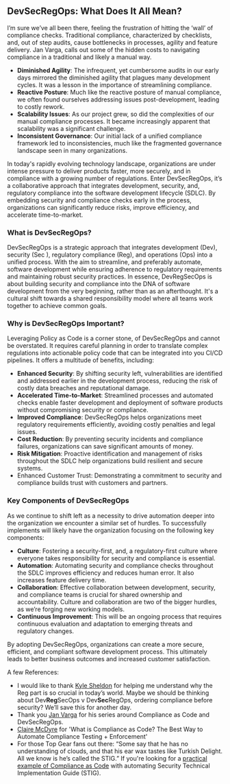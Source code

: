 ## DevSecRegOps:  What Does It All Mean?
I’m sure we’ve all been there, feeling the frustration of hitting the ‘wall’ of compliance checks.  Traditional compliance, characterized by checklists, and, out of step audits, cause bottlenecks in processes, agility and feature delivery.  Jan Varga, calls out some of the hidden costs to navigating compliance in a traditional and likely a manual way.
- **Diminished Agility**: The infrequent, yet cumbersome audits in our early days mirrored the diminished agility that plagues many development cycles. It was a lesson in the importance of streamlining compliance.
- **Reactive Posture**: Much like the reactive posture of manual compliance, we often found ourselves addressing issues post-development, leading to costly rework.
- **Scalability Issues**: As our project grew, so did the complexities of our manual compliance processes. It became increasingly apparent that scalability was a significant challenge.
- **Inconsistent Governance**: Our initial lack of a unified compliance framework led to inconsistencies, much like the fragmented governance landscape seen in many organizations.

In today's rapidly evolving technology landscape, organizations are under intense pressure to deliver products faster, more securely, and in compliance with a growing number of regulations. Enter DevSecRegOps, it’s a collaborative approach that integrates development, security, and, regulatory compliance into the software development lifecycle (SDLC). By embedding security and compliance checks early in the process, organizations can significantly reduce risks, improve efficiency, and accelerate time-to-market.

### What is DevSecRegOps?
DevSecRegOps is a strategic approach that integrates development (Dev), security (Sec ), regulatory compliance (Reg), and operations (Ops) into a unified process. With the aim to streamline, and preferably automate, software development while ensuring adherence to regulatory requirements and maintaining robust security practices.
In essence, DevRegSecOps is about building security and compliance into the DNA of software development from the very beginning, rather than as an afterthought. It's a cultural shift towards a shared responsibility model where all teams work together to achieve common goals.

### Why is DevSecRegOps Important?
Leveraging Policy as Code is a corner stone, of DevSecRegOps and cannot be overstated.  It requires careful planning in order to translate complex regulations into actionable policy code that can be integrated into you CI/CD pipelines.  It offers a multitude of benefits, including:
- **Enhanced Security**: By shifting security left, vulnerabilities are identified and addressed earlier in the development process, reducing the risk of costly data breaches and reputational damage.
- **Accelerated Time-to-Market**: Streamlined processes and automated checks enable faster development and deployment of software products without compromising security or compliance.
- **Improved Compliance**: DevSecRegOps helps organizations meet regulatory requirements efficiently, avoiding costly penalties and legal issues.
- **Cost Reduction**: By preventing security incidents and compliance failures, organizations can save significant amounts of money.
- **Risk Mitigation**: Proactive identification and management of risks throughout the SDLC help organizations build resilient and secure systems.
- Enhanced Customer Trust: Demonstrating a commitment to security and compliance builds trust with customers and partners.

### Key Components of DevSecRegOps
As we continue to shift left as a necessity to drive automation deeper into the organization we encounter a similar set of hurdles.   To successfully implements will likely have the organization focusing on the following key components:
- **Culture**: Fostering a security-first, and, a regulatory-first culture where everyone takes responsibility for security and compliance is essential.
- **Automation**: Automating security and compliance checks throughout the SDLC improves efficiency and reduces human error.  It also increases feature delivery time.
- **Collaboration**: Effective collaboration between development, security, and compliance teams is crucial for shared ownership and accountability.  Culture and collaboration are two of the bigger hurdles, as we’re forging new working models.
- **Continuous Improvement**: This will be an ongoing process that requires continuous evaluation and adaptation to emerging threats and regulatory changes.

By adopting DevSecRegOps, organizations can create a more secure, efficient, and compliant software development process. This ultimately leads to better business outcomes and increased customer satisfaction.


A few References:
- I would like to thank [Kyle Sheldon](https://www.linkedin.com/in/kylebsheldon/) for helping me understand why the Reg part is so crucial in today’s world.   Maybe we should be thinking about Dev**Reg**SecOps v Dev**Sec**RegOps, ordering compliance before security?   We’ll save this for another day.
- Thank you [Jan Varga](https://www.linkedin.com/pulse/devsecregops-jan-varga-3j7de/?trackingId=IP4FzMzHSSeKsm76Be13kg%3D%3D) for his series around Compliance as Code and DevSecRegOps.
- [Claire McDyre](https://www.puppet.com/blog/compliance-as-code#:~:text=Compliance%20as%20code%20means%20writing,%2C%20DISA%20STIG%2C%20and%20more.) for 'What is Compliance as Code? The Best Way to Automate Compliance Testing + Enforcement'
- For those Top Gear fans out there:  “Some say that he has no understanding of clouds, and that his ear wax tastes like Turkish Delight. All we know is he’s called the STIG.”  If you're looking for a [practical example of Compliance as Code](https://www.redhat.com/en/blog/compliance-code-extending-compliance-automation-process-improvement) with automating Security Technical Implementation Guide (STIG).
